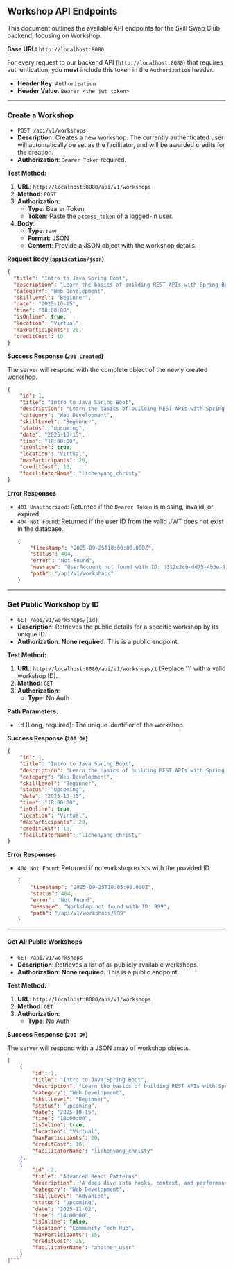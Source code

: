 ## **Workshop API Endpoints**

This document outlines the available API endpoints for the Skill Swap Club backend, focusing on Workshop.

**Base URL:** `http://localhost:8080`

For every request to our backend API (`http://localhost:8080`) that requires authentication, you **must** include this token in the `Authorization` header.

*   **Header Key**: `Authorization`
*   **Header Value**: `Bearer <the_jwt_token>`

---

### **Create a Workshop**

*   `POST /api/v1/workshops`
*   **Description**: Creates a new workshop. The currently authenticated user will automatically be set as the facilitator, and will be awarded credits for the creation.
*   **Authorization**: `Bearer Token` required.

**Test Method:**
1.  **URL**: `http://localhost:8080/api/v1/workshops`
2.  **Method**: `POST`
3.  **Authorization**:
    *   **Type**: Bearer Token
    *   **Token**: Paste the `access_token` of a logged-in user.
4.  **Body**:
    *   **Type**: raw
    *   **Format**: JSON
    *   **Content**: Provide a JSON object with the workshop details.

**Request Body (`application/json`)**

```json
{
  "title": "Intro to Java Spring Boot",
  "description": "Learn the basics of building REST APIs with Spring Boot.",
  "category": "Web Development",
  "skillLevel": "Beginner",
  "date": "2025-10-15",
  "time": "18:00:00",
  "isOnline": true,
  "location": "Virtual",
  "maxParticipants": 20,
  "creditCost": 10
}
```

**Success Response (`201 Created`)**

The server will respond with the complete object of the newly created workshop.

```json
{
    "id": 1,
    "title": "Intro to Java Spring Boot",
    "description": "Learn the basics of building REST APIs with Spring Boot.",
    "category": "Web Development",
    "skillLevel": "Beginner",
    "status": "upcoming",
    "date": "2025-10-15",
    "time": "18:00:00",
    "isOnline": true,
    "location": "Virtual",
    "maxParticipants": 20,
    "creditCost": 10,
    "facilitatorName": "lichenyang_christy"
}
```

**Error Responses**

*   `401 Unauthorized`: Returned if the `Bearer Token` is missing, invalid, or expired.
*   `404 Not Found`: Returned if the user ID from the valid JWT does not exist in the database.
    ```json
    {
        "timestamp": "2025-09-25T10:00:00.000Z",
        "status": 404,
        "error": "Not Found",
        "message": "UserAccount not found with ID: d312c2cb-dd75-4b5e-9ebf-edcd22ba5ccb",
        "path": "/api/v1/workshops"
    }
    ```

---

### **Get Public Workshop by ID**

*   `GET /api/v1/workshops/{id}`
*   **Description**: Retrieves the public details for a specific workshop by its unique ID.
*   **Authorization**: **None required.** This is a public endpoint.

**Test Method:**
1.  **URL**: `http://localhost:8080/api/v1/workshops/1` (Replace '1' with a valid workshop ID).
2.  **Method**: `GET`
3.  **Authorization**:
    *   **Type**: No Auth

**Path Parameters:**
*   `id` (Long, required): The unique identifier of the workshop.

**Success Response (`200 OK`)**

```json
{
    "id": 1,
    "title": "Intro to Java Spring Boot",
    "description": "Learn the basics of building REST APIs with Spring Boot.",
    "category": "Web Development",
    "skillLevel": "Beginner",
    "status": "upcoming",
    "date": "2025-10-15",
    "time": "18:00:00",
    "isOnline": true,
    "location": "Virtual",
    "maxParticipants": 20,
    "creditCost": 10,
    "facilitatorName": "lichenyang_christy"
}
```

**Error Responses**

*   `404 Not Found`: Returned if no workshop exists with the provided ID.
    ```json
    {
        "timestamp": "2025-09-25T10:05:00.000Z",
        "status": 404,
        "error": "Not Found",
        "message": "Workshop not found with ID: 999",
        "path": "/api/v1/workshops/999"
    }
    ```

---

#### **Get All Public Workshops**

*   `GET /api/v1/workshops`
*   **Description**: Retrieves a list of all publicly available workshops.
*   **Authorization**: **None required.** This is a public endpoint.

**Test Method:**
1.  **URL**: `http://localhost:8080/api/v1/workshops`
2.  **Method**: `GET`
3.  **Authorization**:
    *   **Type**: No Auth

**Success Response (`200 OK`)**

The server will respond with a JSON array of workshop objects.

```json
[
    {
        "id": 1,
        "title": "Intro to Java Spring Boot",
        "description": "Learn the basics of building REST APIs with Spring Boot.",
        "category": "Web Development",
        "skillLevel": "Beginner",
        "status": "upcoming",
        "date": "2025-10-15",
        "time": "18:00:00",
        "isOnline": true,
        "location": "Virtual",
        "maxParticipants": 20,
        "creditCost": 10,
        "facilitatorName": "lichenyang_christy"
    },
    {
        "id": 2,
        "title": "Advanced React Patterns",
        "description": "A deep dive into hooks, context, and performance optimization.",
        "category": "Web Development",
        "skillLevel": "Advanced",
        "status": "upcoming",
        "date": "2025-11-02",
        "time": "14:00:00",
        "isOnline": false,
        "location": "Community Tech Hub",
        "maxParticipants": 15,
        "creditCost": 25,
        "facilitatorName": "another_user"
    }
]```